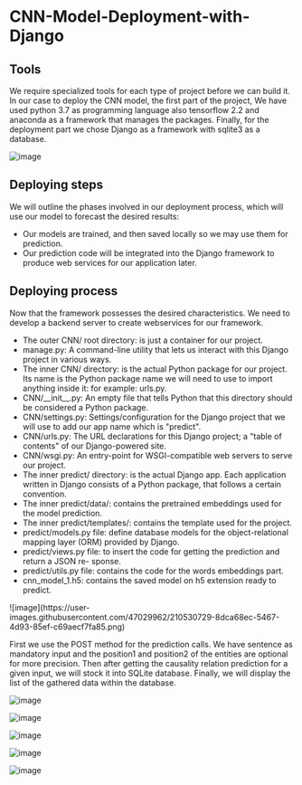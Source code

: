 # CNN-Model-Deployment-with-Django

## Tools

We require specialized tools for each type of project before we can build it. In our case to deploy
the CNN model, the first part of the project, We have used python 3.7 as
programming language also tensorflow 2.2 and anaconda as a framework that manages the packages.
Finally, for the deployment part we chose Django as a framework with sqlite3 as a database.

![image](https://user-images.githubusercontent.com/47029962/210519950-253289db-b0fd-4e5b-bcb8-9e9d251957a0.png)


## Deploying steps

We will outline the phases involved in our deployment process, which will use our model to forecast
the desired results:
<ul>
<li> Our models are trained, and then saved locally so we may use them for prediction. </li>
<li> Our prediction code will be integrated into the Django framework to produce web services for
our application later. </li>
</ul>

## Deploying process

Now that the framework possesses the desired characteristics. We need to develop a backend server
to create webservices for our framework.

<ul>
<li> The outer CNN/ root directory: is just a container for our project. </li>
<li> manage.py: A command-line utility that lets us interact with this Django project in various
ways. </li>
<li> The inner CNN/ directory: is the actual Python package for our project. Its name is the
Python package name we will need to use to import anything inside it: for example: urls.py. </li>
<li> CNN/__init__.py: An empty file that tells Python that this directory should be considered
a Python package. </li>
<li> CNN/settings.py: Settings/configuration for the Django project that we will use to add our
app name which is "predict". </li>
<li> CNN/urls.py: The URL declarations for this Django project; a "table of contents" of our
Django-powered site. </li>
<li> CNN/wsgi.py: An entry-point for WSGI-compatible web servers to serve our project. </li>
<li> The inner predict/ directory: is the actual Django app. Each application written in Django
consists of a Python package, that follows a certain convention. </li>
<li> The inner predict/data/: contains the pretrained embeddings used for the model prediction. </li>
<li> The inner predict/templates/: contains the template used for the project. </li>
<li> predict/models.py file: define database models for the object-relational mapping layer (ORM)
provided by Django. </li>
<li> predict/views.py file: to insert the code for getting the prediction and return a JSON re-
sponse. </li>
<li> predict/utils.py file: contains the code for the words embeddings part. </li>
<li> cnn_model_1.h5: contains the saved model on h5 extension ready to predict. </li>
</ul>
![image](https://user-images.githubusercontent.com/47029962/210530729-8dca68ec-5467-4d93-85ef-c69aecf7fa85.png)

First we use the POST method for the prediction calls. We have sentence as mandatory input and
the position1 and position2 of the entities are optional for more precision. Then after getting the
causality relation prediction for a given input, we will stock it into SQLite database. Finally, we will
display the list of the gathered data within the database.

![image](https://user-images.githubusercontent.com/47029962/210530996-1562256b-e6a6-4ce2-912c-794f32fd88ed.png)


![image](https://user-images.githubusercontent.com/47029962/210531071-45354250-fd4a-4393-938b-ea3cce9160a3.png)

![image](https://user-images.githubusercontent.com/47029962/210531154-046b46c6-990c-4b24-959a-0d83b41f769c.png)

![image](https://user-images.githubusercontent.com/47029962/210531210-f21eacee-fffd-45c6-91e6-e0b4aa45dac0.png)

![image](https://user-images.githubusercontent.com/47029962/210531265-e17f9a63-72aa-4639-b8aa-42696dcb445f.png)






